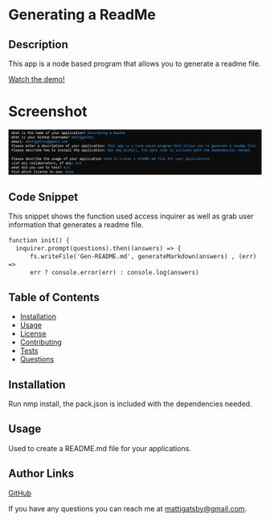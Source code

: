 # Generating a ReadMe
  ## Description
  This app is a node based program that allows you to generate a readme file.  

[Watch the demo!](https://watch.screencastify.com/v/uCdLbV1mmxlzKL6IjLSF)

  # Screenshot
 ![Screenshot of Terminal](./assets/images/cmd_b4T7dsb7BK.png)
  

  ## Code Snippet
  This snippet shows the function used access inquirer as well as grab user information that 
  generates a readme file.
  ````
  function init() {
    inquirer.prompt(questions).then((answers) => {
        fs.writeFile('Gen-README.md', generateMarkdown(answers) , (err) => 
        err ? console.error(err) : console.log(answers)
  ````

  
  ## Table of Contents
  * [Installation](#installation)
  * [Usage](#usage)
  * [License](#license)
  * [Contributing](#contributing)
  * [Tests](#tests)
  * [Questions](#questions)
  
  ## Installation
  Run nmp install, the pack.json is included with the dependencies needed.
  
  ## Usage
  Used to create a README.md file for your applications.


  ## Author Links
  [GitHub](https://github.com/mattjgatsby)
  
If you have any questions you can reach me at mattjgatsby@gmail.com.
